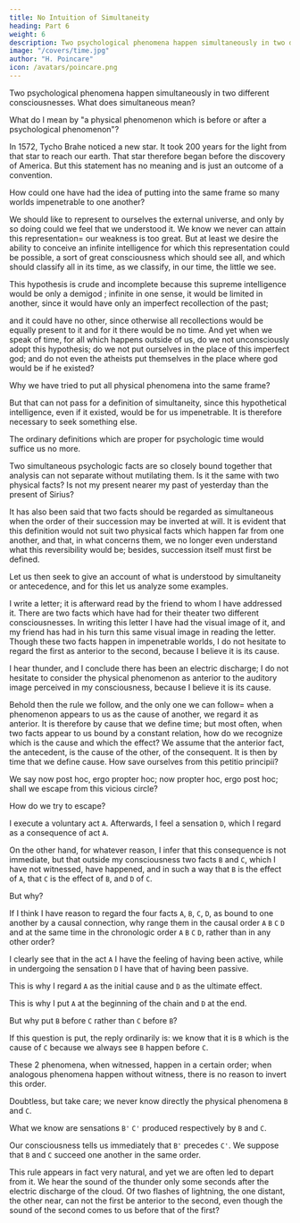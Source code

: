 ```yaml
---
title: No Intuition of Simultaneity
heading: Part 6
weight: 6
description: Two psychological phenomena happen simultaneously in two different consciousnesses. What does simultaneous mean?
image: "/covers/time.jpg"
author: "H. Poincare"
icon: /avatars/poincare.png
---
```




<!-- The second difficulty has up to the present attracted much less attention; yet it is altogether analogous to the preceding; and even, logically, I should have spoken of it first. -->

Two psychological phenomena happen simultaneously in two different consciousnesses. What does simultaneous mean?

What do I mean by "a physical phenomenon which is before or after a psychological phenomenon"?

In 1572, Tycho Brahe noticed a new star. It took 200 years for the light from that star to reach our earth. That star therefore began before the discovery of America. But this statement has no meaning and is just an outcome of a convention.

<!--   An immense conflagration had happened in some far distant heavenly body; but it had happened long before; at least  were necessary for   -->

<!-- Well, when I say that; when, considering this gigantic phenomenon, which perhaps had no witness, since the satellites of that star were perhaps uninhabited, I say this phenomenon is anterior to the formation of the visual image of the isle of Española in the consciousness of Christopher Columbus, what do I mean? -->

<!-- A little reflection is sufficient to understand that all these affirmations have by themselves no meaning. They can have one only as the outcome of a convention. -->

<!-- VII -->

How could one have had the idea of putting into the same frame so many worlds impenetrable to one another?

We should like to represent to ourselves the external universe, and only by so doing could we feel that we understood it. We know we never can attain this representation=  our weakness is too great. But at least we desire the ability to conceive an infinite intelligence for which this representation could be possible, a sort of great consciousness which should see all, and which should classify all in its time, as we classify, in our time, the little we see.

This hypothesis is crude and incomplete because this supreme intelligence would be only a demigod
; infinite in one sense, it would be limited in another, since it would have only an imperfect recollection of the past; 

and it could have no other, since otherwise all recollections would be equally present to it and for it there would be no time. And yet when we speak of time, for all which happens outside of us, do we not unconsciously adopt this hypothesis; do we not put ourselves in the place of this imperfect god; and do not even the atheists put themselves in the place where god would be if he existed?

Why we have tried to put all physical phenomena into the same frame? 

But that can not pass for a definition of simultaneity, since this hypothetical intelligence, even if it existed, would be for us impenetrable. It is therefore necessary to seek something else.


<!-- VIII -->

The ordinary definitions which are proper for psychologic time would suffice us no more. 

Two simultaneous psychologic facts are so closely bound together that analysis can not separate without mutilating them. Is it the same with two physical facts? Is not my present nearer my past of yesterday than the present of Sirius?

It has also been said that two facts should be regarded as simultaneous when the order of their succession may be inverted at will. It is evident that this definition would not suit two physical facts which happen far from one another, and that, in what concerns them, we no longer even understand what this reversibility would be; besides, succession itself must first be defined.

<!-- IX -->

Let us then seek to give an account of what is understood by simultaneity or antecedence, and for this let us analyze some examples.

I write a letter; it is afterward read by the friend to whom I have addressed it. There are two facts which have had for their theater two different consciousnesses. In writing this letter I have had the visual image of it, and my friend has had in his turn this same visual image in reading the letter. Though these two facts happen in impenetrable worlds, I do not hesitate to regard the first as anterior to the second, because I believe it is its cause.

I hear thunder, and I conclude there has been an electric discharge; I do not hesitate to consider the physical phenomenon as anterior to the auditory image perceived in my consciousness, because I believe it is its cause.

Behold then the rule we follow, and the only one we can follow=  when a phenomenon appears to us as the cause of another, we regard it as anterior. It is therefore by cause that we define time; but most often, when two facts appear to us bound by a constant relation, how do we recognize which is the cause and which the effect? We assume that the anterior fact, the antecedent, is the cause of the other, of the consequent. It is then by time that we define cause. How save ourselves from this petitio principii?

We say now post hoc, ergo propter hoc; now propter hoc, ergo post hoc; shall we escape from this vicious circle?


<!-- X -->

<!-- Let us see, not how we succeed in escaping, for we do not completely succeed, but --> How do we try to escape?

I execute a voluntary act `A`. Afterwards, I feel a sensation `D`, which I regard as a consequence of act `A`.

On the other hand, for whatever reason, I infer that this consequence is not immediate, but that outside my consciousness two facts `B` and `C`, which I have not witnessed, have happened, and in such a way that `B` is the effect of `A`, that `C` is the effect of `B`, and `D` of `C`.

But why? 

If I think I have reason to regard the four facts `A`, `B`, `C`, `D`, as bound to one another by a causal connection, why range them in the causal order `A` `B` `C` `D` and at the same time in the chronologic order `A` `B` `C` `D`, rather than in any other order?

I clearly see that in the act `A` I have the feeling of having been active, while in undergoing the sensation `D`  I have that of having been passive.

This is why I regard `A` as the initial cause and `D` as the ultimate effect. 

This is why I put `A` at the beginning of the chain and `D` at the end. 

But why put `B` before `C` rather than `C` before `B`?

If this question is put, the reply ordinarily is: we know that it is `B` which is the cause of `C` because we always see `B` happen before `C`. 

These 2 phenomena, when witnessed, happen in a certain order; when analogous phenomena happen without witness, there is no reason to invert this order.

Doubtless, but take care; we never know directly the physical phenomena `B` and `C`. 

What we know are sensations `B'` `C'` produced respectively by `B` and `C`.

Our consciousness tells us immediately that `B'` precedes `C'`. We suppose that `B` and `C` succeed one another in the same order.

This rule appears in fact very natural, and yet we are often led to depart from it. We hear the sound of the thunder only some seconds after the electric discharge of the cloud. Of two flashes of lightning, the one distant, the other near, can not the first be anterior to the second, even though the sound of the second comes to us before that of the first?

